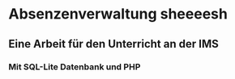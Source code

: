 # Absenzenverwaltung sheeeesh

## Eine Arbeit für den Unterricht an der IMS

### Mit SQL-Lite Datenbank und PHP
